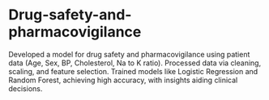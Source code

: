 # Drug-safety-and-pharmacovigilance
Developed a model for drug safety and pharmacovigilance using patient data (Age, Sex, BP, Cholesterol, Na to K ratio). Processed data via cleaning, scaling, and feature selection. Trained models like Logistic Regression and Random Forest, achieving high accuracy, with insights aiding clinical decisions.
